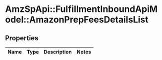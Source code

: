 # AmzSpApi::FulfillmentInboundApiModel::AmazonPrepFeesDetailsList

## Properties
Name | Type | Description | Notes
------------ | ------------- | ------------- | -------------


